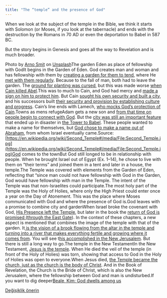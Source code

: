 ```yaml
---
title: "The “temple” and the presence of God"
---
```



When we look at the subject of the temple in the Bible, we think it starts with Solomon (or Moses, if you look at the tabernacle) and ends with the destruction by the Romans in 70 AD or even the deportation to Babel in 587 BC.

But the story begins in Genesis and goes all the way to Revelation and is much broader.



Photo by [Arno Smit](https://unsplash.com/@_entreprenerd?utm_source=medium&amp;utm_medium=referral) on [Unsplash](https://unsplash.com/?utm_source=medium&amp;utm_medium=referral)The garden Eden as place of fellowship with GodIt begins in the Garden of Eden. God creates man and woman and has fellowship with them by [creating a garden for them to tend](https://www.bibleserver.com/NIV/Genesis2%3A8-15), where He [met with them regularly](https://www.bibleserver.com/NIV/Genesis3%3A8-9). Because to the fall of man, both had to leave the garden. The [ground for planting was cursed](https://www.bibleserver.com/NIV/Genesis3%3A17-19), but this was made worse [when Cain killed Abel](https://www.bibleserver.com/NIV/Genesis4%3A12).This was to much to Cain, and God had mercy and [made a sign on him to protect him](https://www.bibleserver.com/NIV/Genesis4%3A13-15). But Cain [sought his own security and built a city](https://www.bibleserver.com/NIV/Genesis4%3A16-17), and his successors built [their security and provision by establishing culture and progress](https://www.bibleserver.com/NIV/Genesis4%3A16-17). Cain’s line ends with Lamech, [who mocks God’s protection of Cain](https://www.bibleserver.com/NIV/Genesis4%3A22-24).Towns as mens refugeAdam gets a new son and [from that time on people begin to connect with God](https://www.bibleserver.com/NIV/Genesis4%3A25-26). But the [city was still an important feature](https://www.bibleserver.com/NIV/Genesis10%3A8-12) that ended up in disaster in [the Tower to Babel](https://www.bibleserver.com/NIV/Genesis11%3A1-9). These people wanted to make a name for themselves, but [God chose to make a name out of Abraham](https://www.bibleserver.com/NIV/Genesis12%3A1-3), from whom Israel eventually came.Source: [https://en.wikipedia.org/wiki/Second_Temple#/media/File:Second_Temple.jpg](https://en.wikipedia.org/wiki/Second_Temple#/media/File:Second_Temple.jpg)God comes to the townBut God still longed to be in relationship with people. When he brought Israel out of Egypt (Ex. 1–14), he chose to live with them on “their terms” and joined them in a tent and later in a house, the temple.The Temple was covered with elements from the Garden of Eden, reflecting that “since man could not have fellowship with God in the Garden, God would have fellowship with man in the Temple. The intent of the Temple was that non-Israelites could participate.The most holy part of the Temple was the Holy of Holies, where only the High Priest could enter once a year on the Day of Atonement. This was the place where Moses communicated with God and where the presence of God is.God leaves with a promise to combine city and gardenWhen Israel broke the covenant with God, [His Presence left the Temple](https://www.bibleserver.com/NIV/Ezekiel10%3A18-19), but later in the book the [return of God is promised (through the East Gate](https://www.bibleserver.com/NIV/Ezekiel43%3A1-2)). In the context of these chapters, a new aspect is mentioned that combines the image of the temple with that of the garden. It[ is the vision of a brook flowing from the altar in the temple and turning into a river that makes everything fertile and growing where it comes from](https://www.bibleserver.com/NIV/Ezekiel47). You will see t[his accomplished in the New Jerusalem](https://www.bibleserver.com/NIV/Revelation22%3A1-5). But there is still a long way to go.The temple in the New TestamentIn the New Testament, [Jesus is the temple](https://www.bibleserver.com/NIV/John2%3A19-22). When He died the veil of the temple (in front of the Holy of Holies) was torn, showing that access to God in the Holy of Holies was open to everyone.When Jesus died, [the Temple became the church, just as the church is the body of Christ](https://www.bibleserver.com/NIV/1%20Corinthians6%3A19). And in the Book of Revelation, the Church is the Bride of Christ, which is also the New Jerusalem, where the fellowship between God and man is undisturbed.If you want to dig deeper[Beale, Kim: God dwells among us](https://www.pdfdrive.com/god-dwells-among-us-expanding-eden-to-the-ends-of-the-earth-d157792027.html)


[Değişiklik önerin](https://github.com/revelation-today/revelation-today/blob/main/exampleSite/content/docs/bible/keyword/expl/the-temple-and-the-presence-of-god.md)
